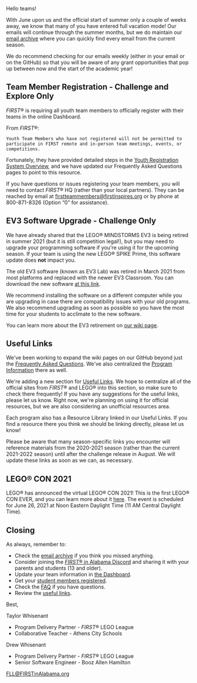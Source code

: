 Hello teams!

With June upon us and the official start of summer only a couple of weeks away, we know that many of you have entered full vacation mode! Our emails will continue through the summer months, but we do maintain our [email archive](https://github.com/drewwhis/alabama-first-lego-league/tree/main/2021-2022/email-blasts) where you can quickly find every email from the current season.

We do recommend checking for our emails weekly (either in your email or on the GitHub) so that you will be aware of any grant opportunities that pop up between now and the start of the academic year!

## Team Member Registration - Challenge and Explore Only

*FIRST*&reg; is requiring all youth team members to officially register with their teams in the online Dashboard.

From *FIRST*&reg;: 
    
    Youth Team Members who have not registered will not be permitted to participate in FIRST remote and in-person team meetings, events, or competitions. 

Fortunately, they have provided detailed steps in the [Youth Registration System Overview](https://www.firstinspires.org/resource-library/youth-registration-system), and we have updated our Frequently Asked Questions pages to point to this resource.

If you have questions or issues registering your team members, you will need to contact *FIRST*&reg; HQ (rather than your local partners). They can be reached by email at firstteammembers@firstinspires.org or by phone at 800-871-8326 (Option “0”  for assistance).


## EV3 Software Upgrade - Challenge Only

We have already shared that the LEGO&reg; MINDSTORMS EV3 is being retired in summer 2021 (but it is still competition legal!), but you may need to upgrade your programming software if you're using it for the upcoming season. If your team is using the new LEGO&reg; SPIKE Prime, this software update does **not** impact you.

The old EV3 software (known as EV3 Lab) was retired in March 2021 from most platforms and replaced with the newer EV3 Classroom. You can download the new software [at this link](https://education.lego.com/en-us/downloads/mindstorms-ev3/software).

We recommend installing the software on a different computer while you are upgrading in case there are compatibility issues with your old programs. We also recommend upgrading as soon as possible so you have the most time for your students to acclimate to the new software.

You can learn more about the EV3 retirement on [our wiki page](https://github.com/drewwhis/alabama-first-lego-league/wiki/EV3-Retirement).


## Useful Links

We've been working to expand the wiki pages on our GitHub beyond just the [Frequently Asked Questions](https://github.com/drewwhis/alabama-first-lego-league/wiki/Frequently-Asked-Questions). We've also centralized the [Program Information](https://github.com/drewwhis/alabama-first-lego-league/wiki/FIRST-LEGO-League) there as well.

We're adding a new section for [Useful Links](https://github.com/drewwhis/alabama-first-lego-league/wiki/Useful-Links). We hope to centralize all of the official sites from *FIRST*&reg; and LEGO&reg; into this section, so make sure to check there frequently! If you have any suggestions for the useful links, please let us know. Right now, we're planning on using it for official resources, but we are also considering an unofficial resources area.

Each program also has a Resource Library linked in our Useful Links. If you find a resource there you think we should be linking directly, please let us know!

Please be aware that many season-specific links you encounter will reference materials from the 2020-2021 season (rather than the current 2021-2022 season) until after the challenge release in August. We will update these links as soon as we can, as necessary.


## LEGO&reg; CON 2021

LEGO&reg; has announced the virtual LEGO&reg; CON 2021! This is the first LEGO&reg; CON EVER, and you can learn more about it [here](https://www.lego.com/en-us/lego-con). The event is scheduled for June 26, 2021 at Noon Eastern Daylight Time (11 AM Central Daylight Time).


## Closing

As always, remember to:
- Check the [email archive](https://github.com/drewwhis/alabama-first-lego-league/tree/main/2021-2022/email-blasts) if you think you missed anything.
- Consider joining the [*FIRST*&reg; in Alabama Discord](http://discord.gg/7eyJvm3) and sharing it with your parents and students (13 and older).
- Update your team information in [the Dashboard](https://my.firstinspires.org/Dashboard/).
- Get your [student members registered](https://www.firstinspires.org/resource-library/youth-registration-system).
- Check the [FAQ](https://github.com/drewwhis/alabama-first-lego-league/wiki/Frequently-Asked-Questions) if you have questions.
- Review the [useful links](https://github.com/drewwhis/alabama-first-lego-league/wiki/Useful-Links).

Best,

Taylor Whisenant
- Program Delivery Partner - *FIRST*&reg; LEGO League
- Collaborative Teacher - Athens City Schools

Drew Whisenant
- Program Delivery Partner - *FIRST*&reg; LEGO League
- Senior Software Engineer - Booz Allen Hamilton

FLL@FIRSTinAlabama.org
